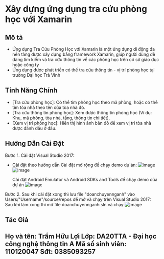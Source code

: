 # Xây dựng ứng dụng tra cứu phòng học với Xamarin

## Mô tả

- Ứng dụng Tra Cứu Phòng Học với Xamarin là một ứng dụng di động đa nền tảng được xây dựng bằng framework Xamarin, giúp người dùng dễ dàng tìm kiếm và tra cứu thông tin về các phòng học trên cơ sở giáo dục hoặc công ty
- Ứng dụng được phát triển có thể tra cứu thông tin - vị trí phòng học tại trường Đại học Trà Vinh

## Tính Năng Chính

- [Tra cứu phòng học]: Có thể tìm phòng học theo mã phòng, hoặc có thể tìm tòa nhà theo tên của tòa nhà đó.
- [Tra cứu thông tin phòng học]: Xem được thông tin phòng học (Ví dụ: Khu, mã phòng, tòa nhà, tầng, thông tin chi tiết).
- [Xem vị trí phòng học]: Hiển thị hình ảnh bản đồ để xem vị trí tòa nhà được đánh dấu ở đâu.

## Hướng Dẫn Cài Đặt

Bước 1. Cài đặt Visual Studio 2017:
   - Cài đặt theo hướng dẫn
        Cài đặt mở rộng để chạy demo dự án:
   ![image](https://github.com/tramhuuloi/cn-da20tta-tramhuuloi-tracuuphonghoc-xamarin/assets/112936730/f82909dc-4499-43a2-a6e0-1143377af4b7)
   ![image](https://github.com/tramhuuloi/cn-da20tta-tramhuuloi-tracuuphonghoc-xamarin/assets/112936730/8f515b7b-b885-4071-bc2b-745ea80912cd)

        Cài đặt Android Emulator và Android SDKs and Tools để chạy demo của dự án
    ![image](https://github.com/tramhuuloi/cn-da20tta-tramhuuloi-tracuuphonghoc-xamarin/assets/112936730/d31f75a4-a25d-4555-b877-f60a7bb46761)


Bước 2. Sau khi cài đặt xong thì lưu file "doanchuyennganh" vào Users/"Username"/source/repos để mở và chạy trên Visual Studio 2017:
    Sau khi làm xong thì mở file doanchuyennganh.sln và chạy
  ![image](https://github.com/tramhuuloi/cn-da20tta-tramhuuloi-tracuuphonghoc-xamarin/assets/112936730/db270e2f-b3d3-4b12-9228-f715fe1613ed)


## Tác Giả

Họ và tên: Trầm Hữu Lợi
Lớp: DA20TTA - Đại học công nghệ thông tin A
Mã số sinh viên: 110120047
Sđt: 0385093257
-

